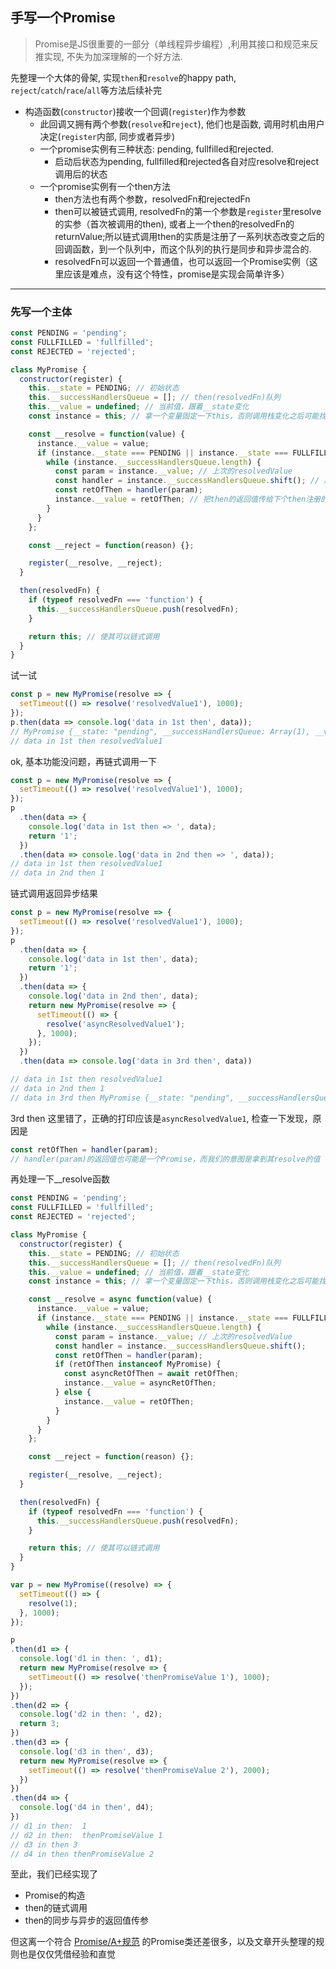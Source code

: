 ## 手写一个Promise

> Promise是JS很重要的一部分（单线程异步编程）,利用其接口和规范来反推实现, 不失为加深理解的一个好方法.

先整理一个大体的骨架, 实现`then`和`resolve`的happy path, `reject`/`catch`/`race`/`all`等方法后续补完

  - 构造函数(`constructor`)接收一个回调(`register`)作为参数
    - 此回调又拥有两个参数(`resolve`和`reject`), 他们也是函数, 调用时机由用户决定(`register`内部, 同步或者异步)
    - 一个promise实例有三种状态: pending, fullfilled和rejected.
      - 启动后状态为pending, fullfilled和rejected各自对应resolve和reject调用后的状态
    - 一个promise实例有一个then方法
      - then方法也有两个参数，resolvedFn和rejectedFn
      - then可以被链式调用, resolvedFn的第一个参数是`register`里resolve的实参（首次被调用的then), 或者上一个then的resolvedFn的returnValue;所以链式调用then的实质是注册了一系列状态改变之后的回调函数，到一个队列中，而这个队列的执行是同步和异步混合的.
      - resolvedFn可以返回一个普通值，也可以返回一个Promise实例（这里应该是难点，没有这个特性，promise是实现会简单许多）

---

### 先写一个主体
```javascript
const PENDING = 'pending';
const FULLFILLED = 'fullfilled';
const REJECTED = 'rejected';

class MyPromise {
  constructor(register) {
    this.__state = PENDING; // 初始状态
    this.__successHandlersQueue = []; // then(resolvedFn)队列
    this.__value = undefined; // 当前值，跟着__state变化
    const instance = this; // 拿一个变量固定一下this，否则调用栈变化之后可能找不到实例

    const __resolve = function(value) {
      instance.__value = value;
      if (instance.__state === PENDING || instance.__state === FULLFILLED) {
        while (instance.__successHandlersQueue.length) {
          const param = instance.__value; // 上次的resolvedValue
          const handler = instance.__successHandlersQueue.shift(); // 后进先出，依次调用
          const retOfThen = handler(param);
          instance.__value = retOfThen; // 把then的返回值传给下个then注册的回调使用
        }
      }
    };

    const __reject = function(reason) {};

    register(__resolve, __reject);
  }

  then(resolvedFn) {
    if (typeof resolvedFn === 'function') {
      this.__successHandlersQueue.push(resolvedFn);
    }

    return this; // 使其可以链式调用
  }
}
```
试一试
```javascript
const p = new MyPromise(resolve => {
  setTimeout(() => resolve('resolvedValue1'), 1000);
});
p.then(data => console.log('data in 1st then', data));
// MyPromise {__state: "pending", __successHandlersQueue: Array(1), __value: undefined}
// data in 1st then resolvedValue1
```
ok, 基本功能没问题，再链式调用一下
```javascript
const p = new MyPromise(resolve => {
  setTimeout(() => resolve('resolvedValue1'), 1000);
});
p
  .then(data => {
    console.log('data in 1st then => ', data);
    return '1';
  })
  .then(data => console.log('data in 2nd then => ', data));
// data in 1st then resolvedValue1
// data in 2nd then 1
```
链式调用返回异步结果
```javascript
const p = new MyPromise(resolve => {
  setTimeout(() => resolve('resolvedValue1'), 1000);
});
p
  .then(data => {
    console.log('data in 1st then', data);
    return '1';
  })
  .then(data => {
    console.log('data in 2nd then', data);
    return new MyPromise(resolve => {
      setTimeout(() => {
        resolve('asyncResolvedValue1');
      }, 1000);
    });
  })
  .then(data => console.log('data in 3rd then', data))

// data in 1st then resolvedValue1
// data in 2nd then 1
// data in 3rd then MyPromise {__state: "pending", __successHandlersQueue: Array(0), __value: undefined}
```
3rd then 这里错了，正确的打印应该是`asyncResolvedValue1`, 检查一下发现，原因是
```javascript
const retOfThen = handler(param);
// handler(param)的返回值也可能是一个Promise，而我们的意图是拿到其resolve的值
```
再处理一下__resolve函数
```javascript
const PENDING = 'pending';
const FULLFILLED = 'fullfilled';
const REJECTED = 'rejected';

class MyPromise {
  constructor(register) {
    this.__state = PENDING; // 初始状态
    this.__successHandlersQueue = []; // then(resolvedFn)队列
    this.__value = undefined; // 当前值，跟着__state变化
    const instance = this; // 拿一个变量固定一下this，否则调用栈变化之后可能找不到实例

    const __resolve = async function(value) {
      instance.__value = value;
      if (instance.__state === PENDING || instance.__state === FULLFILLED) {
        while (instance.__successHandlersQueue.length) {
          const param = instance.__value; // 上次的resolvedValue
          const handler = instance.__successHandlersQueue.shift();
          const retOfThen = handler(param);
          if (retOfThen instanceof MyPromise) {
            const asyncRetOfThen = await retOfThen;
            instance.__value = asyncRetOfThen;
          } else {
            instance.__value = retOfThen;
          }
        }
      }
    };

    const __reject = function(reason) {};

    register(__resolve, __reject);
  }

  then(resolvedFn) {
    if (typeof resolvedFn === 'function') {
      this.__successHandlersQueue.push(resolvedFn);
    }

    return this; // 使其可以链式调用
  }
}

var p = new MyPromise((resolve) => {
  setTimeout(() => {
    resolve(1);
  }, 1000);
});

p
.then(d1 => {
  console.log('d1 in then: ', d1);
  return new MyPromise(resolve => {
    setTimeout(() => resolve('thenPromiseValue 1'), 1000);
  });
})
.then(d2 => {
  console.log('d2 in then: ', d2);
  return 3;
})
.then(d3 => {
  console.log('d3 in then', d3);
  return new MyPromise(resolve => {
    setTimeout(() => resolve('thenPromiseValue 2'), 2000);
  })
})
.then(d4 => {
  console.log('d4 in then', d4);
})
// d1 in then:  1
// d2 in then:  thenPromiseValue 1
// d3 in then 3
// d4 in then thenPromiseValue 2
```
至此，我们已经实现了
  - Promise的构造
  - then的链式调用
  - then的同步与异步的返回值传参

但这离一个符合 [Promise/A+规范](https://promisesaplus.com/) 的Promise类还差很多，以及文章开头整理的规则也是仅仅凭借经验和直觉
